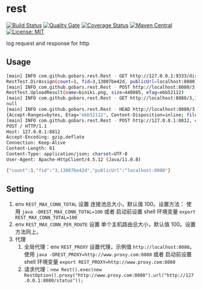 # rest

[![Build Status](https://travis-ci.org/gobars/rest.svg?branch=master)](https://travis-ci.org/gobars/rest)
[![Quality Gate](https://sonarcloud.io/api/project_badges/measure?project=com.github.gobars%3Arest&metric=alert_status)](https://sonarcloud.io/dashboard/index/com.github.gobars%3Arest)
[![Coverage Status](https://coveralls.io/repos/github/gobars/rest/badge.svg?branch=master)](https://coveralls.io/github/gobars/rest?branch=master)
[![Maven Central](https://maven-badges.herokuapp.com/maven-central/com.github.gobars/rest/badge.svg?style=flat-square)](https://maven-badges.herokuapp.com/maven-central/com.github.gobars/rest/)
[![License: MIT](https://img.shields.io/badge/License-MIT-yellow.svg)](https://opensource.org/licenses/MIT)

log request and response for http

## Usage

```bash
[main] INFO com.github.gobars.rest.Rest - GET http://127.0.0.1:9333/dir/assign, code:200
RestTest.DirAssign(count=1, fid=3,13807be42d, publicUrl=localhost:8080)
[main] INFO com.github.gobars.rest.Rest - POST http://localhost:8080/3,13807be42d, code:201
RestTest.UploadResult(name=biniki.png, size=440085, eTag=ebb52112)
[main] INFO com.github.gobars.rest.Rest - GET http://localhost:8080/3,13807be42d, code:200
null
[main] INFO com.github.gobars.rest.Rest - HEAD http://localhost:8080/3,13807be42d, code:200
{Accept-Ranges=bytes, Etag="ebb52112", Content-Disposition=inline; filename="biniki.png", Last-Modified=Thu, 10 Sep 2020 11:26:03 GMT, Content-Length=440085, Date=Thu, 10 Sep 2020 11:26:03 GMT, Content-Type=image/png}
[main] INFO com.github.gobars.rest.Rest - POST http://127.0.0.1:8812, code:200
POST / HTTP/1.1
Host: 127.0.0.1:8812
Accept-Encoding: gzip,deflate
Connection: Keep-Alive
Content-Length: 61
Content-Type: application/json; charset=UTF-8
User-Agent: Apache-HttpClient/4.5.12 (Java/11.0.8)

{"count":1,"fid":"3,13807be42d","publicUrl":"localhost:8080"}
```

## Setting

1. env `REST_MAX_CONN_TOTAL` 设置 连接池总大小，默认值 100。设置方法： 使用 `java -DREST_MAX_CONN_TOTAL=100` 或者 启动前设置 shell 环境变量 `export REST_MAX_CONN_TOTAL=100`
2. env `REST_MAX_CONN_PER_ROUTE` 设置 单个主机路由总大小，默认值 100。设置方法同上。
3. 代理
   1. 全局代理：env `REST_PROXY` 设置代理，示例值 `http://localhost:8080`。使用 `java -DREST_PROXY=http://www.proxy.com:8080` 或者 启动前设置 shell 环境变量 `export REST_PROXY=http://www.proxy.com:8080`
   2. 请求代理：`new Rest().exec(new RestOption().proxy("http://www.proxy.com:8080").url("http://127.0.0.1:8080/status"));`
